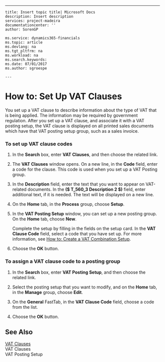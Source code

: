 ---
    title: Insert topic title| Microsoft Docs
    description: Insert description
    services: project-madeira
    documentationcenter: ''
    author: SorenGP

    ms.service: dynamics365-financials
    ms.topic: article
    ms.devlang: na
    ms.tgt_pltfrm: na
    ms.workload: na
    ms.search.keywords:
    ms.date: 07/01/2017
    ms.author: sgroespe

    ---
# How to: Set Up VAT Clauses
You set up a VAT clause to describe information about the type of VAT that is being applied. The information may be required by government regulation. After you set up a VAT clause, and associate it with a VAT posting setup, the VAT clause is displayed on all printed sales documents which have that VAT posting setup group, such as a sales invoice.  
  
### To set up VAT clause codes  
  
1.  In the **Search** box, enter **VAT Clauses**, and then choose the related link.  
  
2.  The **VAT Clauses** window opens. On a new line, in the **Code** field, enter a code for the clause. This code is used when you set up a VAT Posting group.  
  
3.  In the **Description** field, enter the text that you want to appear on VAT\-related documents. In the **\($ T\_560\_3 Description 2 $\)** field, enter additional text, if it is needed. The text will be displayed on a new line.  
  
4.  On the **Home** tab, in the **Process** group, choose **Setup**.  
  
5.  In the **VAT Posting Setup** window, you can set up a new posting group. On the **Home** tab, choose **New**.  
  
     Complete the setup by filling in the fields on the setup card. In the **VAT Clause Code** field, select a code that you have set up. For more information, see [How to: Create a VAT Combination Setup](../Finance/how-to-create-a-vat-combination-setup.md).  
  
6.  Choose the **OK** button.  
  
### To assign a VAT clause code to a posting group  
  
1.  In the **Search** box, enter **VAT Posting Setup**, and then choose the related link.  
  
2.  Select the posting setup that you want to modify, and on the **Home** tab, in the **Manage** group, choose **Edit**.  
  
3.  On the **General** FastTab, in the **VAT Clause Code** field, choose a code from the list.  
  
4.  Choose the **OK** button.  
  
## See Also  
 [VAT Clauses](../Finance/vat-clauses.md)   
 VAT Clauses   
 VAT Posting Setup